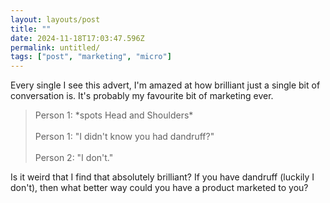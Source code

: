 ```yaml
---
layout: layouts/post
title: ""
date: 2024-11-18T17:03:47.596Z
permalink: untitled/
tags: ["post", "marketing", "micro"]
---
```

<p>Every single I see this advert, I'm amazed at how brilliant just a single bit of conversation is. It's probably my favourite bit of marketing ever.</p>
<blockquote>
  Person 1: *spots Head and Shoulders*
  <br />
  <br />
  Person 1: "I didn't know you had dandruff?"
  <br />
  <br />
  Person 2: "I don't."
  <br />
</blockquote>
<p>
  Is it weird that I find that absolutely brilliant? If you have dandruff (luckily I don't), then what better way could you have a product marketed to you?
  <br />
</p>